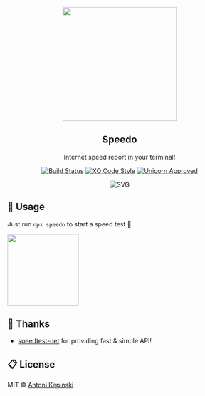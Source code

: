 <p align="center">
  <img src="https://i.imgur.com/iNF2Rgu.png" href="" height="256">
  <h2 align="center">Speedo</h2>
  <p align="center">Internet speed report in your terminal!<p>
  
<p align="center">
<a href="https://travis-ci.org/xxczaki/speedo-cli"><img src="https://travis-ci.org/xxczaki/speedo-cli.svg?branch=master" alt="Build Status"></a>
<a href="https://github.com/sindresorhus/xo"><img src="https://img.shields.io/badge/code_style-XO-5ed9c7.svg" alt="XO Code Style"></a>
<a href="https://www.youtube.com/watch?v=9auOCbH5Ns4"><img src="https://img.shields.io/badge/unicorn-approved-ff69b4.svg" alt="Unicorn Approved"></a>
  </p>
  
<p align="center"><img src="https://cdn.rawgit.com/xxczaki/speedo-cli/6aa1e344/speedo.svg" alt="SVG"></p>

## :floppy_disk: Usage

Just run `npx speedo` to start a speed test :unicorn:

<a href="https://www.patreon.com/akepinski">
	<img src="https://c5.patreon.com/external/logo/become_a_patron_button@2x.png" width="160">
</a>

## :wave: Thanks

- [speedtest-net](https://github.com/ddsol/speedtest.net) for providing fast & simple API!

## :clipboard: License

MIT © [Antoni Kepinski](https://akepinski.me)
